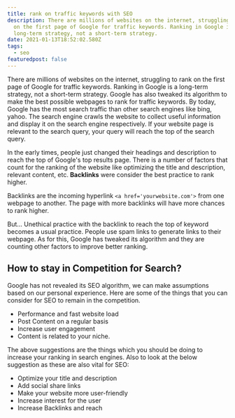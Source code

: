 ```yaml
---
title: rank on traffic keywords with SEO
description: There are millions of websites on the internet, struggling to rank
  on the first page of Google for traffic keywords. Ranking in Google is a
  long-term strategy, not a short-term strategy.
date: 2021-01-13T18:52:02.580Z
tags:
  - seo
featuredpost: false
---
```

There are millions of websites on the internet, struggling to rank on the first page of Google for traffic keywords. Ranking in Google is a long-term strategy, not a short-term strategy. Google has also tweaked its algorithm to make the best possible webpages to rank for traffic keywords. By today, Google has the most search traffic than other search engines like bing, yahoo. The search engine crawls the website to collect useful information and display it on the search engine respectively. If your website page is relevant to the search query, your query will reach the top of the search query.

In the early times, people just changed their headings and description to reach the top of Google's top results page. There is a number of factors that count for the ranking of the website like optimizing the title and description, relevant content, etc. **Backlinks** were consider the best practice to rank higher.

Backlinks are the incoming hyperlink `<a href='yourwebsite.com'>` from one webpage to another. The page with more backlinks will have more chances to rank higher.

But... Unethical practice with the backlink to reach the top of keyword becomes a usual practice. People use spam links to generate links to their webpage. As for this, Google has tweaked its algorithm and they are counting other factors to improve better ranking.

## How to stay in Competition for Search?

Google has not revealed its SEO algorithm, we can make assumptions based on our personal experience. Here are some of the things that you can consider for SEO to remain in the competition.

- Performance and fast website load
- Post Content on a regular basis
- Increase user engagement
- Content is related to your niche.

The above suggestions are the things which you should be doing to increase your ranking in search engines. Also to look at the below suggestion as these are also vital for SEO:

- Optimize your title and description
- Add social share links
- Make your website more user-friendly
- Increase interest for the user
- Increase Backlinks and reach
